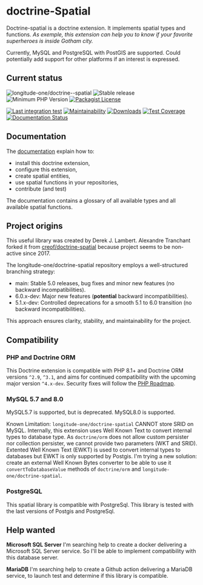 # doctrine-Spatial
Doctrine-spatial is a doctrine extension. It implements spatial types and functions. 
*As exemple, this extension can help you to know if your favorite superheroes is inside Gotham city.*

Currently, MySQL and PostgreSQL with PostGIS are supported. 
Could potentially add support for other platforms if an interest is expressed.

## Current status
![longitude-one/doctrine--spatial](https://img.shields.io/badge/longitude--one-doctrine--spatial-blue)
![Stable release](https://img.shields.io/github/v/release/longitude-one/doctrine-spatial)
![Minimum PHP Version](https://img.shields.io/packagist/php-v/longitude-one/wkt-parser.svg?maxAge=3600)
[![Packagist License](https://img.shields.io/packagist/l/longitude-one/doctrine-spatial)](https://github.com/longitude-one/doctrine-spatial/blob/main/LICENSE)

[![Last integration test](https://github.com/longitude-one/doctrine-spatial/actions/workflows/full.yaml/badge.svg)](https://github.com/longitude-one/doctrine-spatial/actions/workflows/full.yaml)
[![Maintainability](https://api.codeclimate.com/v1/badges/92b245a85ab4fbaca5d2/maintainability)](https://codeclimate.com/github/longitude-one/doctrine-spatial/maintainability)
[![Downloads](https://img.shields.io/packagist/dm/longitude-one/doctrine-spatial.svg)](https://packagist.org/packages/longitude-one/doctrine-spatial)
[![Test Coverage](https://api.codeclimate.com/v1/badges/92b245a85ab4fbaca5d2/test_coverage)](https://codeclimate.com/github/longitude-one/doctrine-spatial/test_coverage)
[![Documentation Status](https://readthedocs.org/projects/lo-doctrine-spatial/badge/?version=main)](https://lo-doctrine-spatial.readthedocs.io/en/main/?badge=main)

Documentation 
-------------

The [documentation](https://doctrine-spatial.readthedocs.io) explain how to:

* install this doctrine extension,
* configure this extension,
* create spatial entities,
* use spatial functions in your repositories,
* contribute (and test)

The documentation contains a glossary of all available types and all available spatial functions.

## Project origins
This useful library was created by Derek J. Lambert. 
Alexandre Tranchant forked it from [creof/doctrine-spatial](https://github.com/creof/doctrine2-spatial)
because project seems to be non-active since 2017.

The longitude-one/doctrine-spatial repository employs a well-structured branching strategy:

* main: Stable 5.0 releases, bug fixes and minor new features (no backward incompatibilities).
* 6.0.x-dev: Major new features (**potential** backward incompatibilities).
* 5.1.x-dev: Controlled deprecations for a smooth 5.1 to 6.0 transition (no backward incompatibilities).

This approach ensures clarity, stability, and maintainability for the project.

Compatibility
-------------
### PHP and Doctrine ORM
This Doctrine extension is compatible with PHP 8.1+ and Doctrine ORM versions `^2.9`, `^3.1`, and aims for continued compatibility with the upcoming major version `^4.x-dev`.
Security fixes will follow the [PHP Roadmap](https://www.php.net/supported-versions.php).

### MySQL 5.7 and 8.0
MySQL5.7 is supported, but is deprecated.
MySQL8.0 is supported.

Known Limitation: `longitude-one/doctrine-spatial` CANNOT store SRID on MySQL. Internally, this extension uses Well Known Text to convert internal types to database type. As `doctrine/orm` does not allow custom persister nor collection persister, we cannot provide two parameters (WKT and SRID). Extented Well Known Text (EWKT) is used to convert internal types to databases but EWKT is only supported by Postgis. I'm trying a new solution: create an external Well Known Bytes converter to be able to use it `convertToDatabaseValue` methods of `doctrine/orm` and `longitude-one/doctrine-spatial`.

### PostgreSQL
This spatial library is compatible with PostgreSql. 
This library is tested with the last versions of Postgis and PostgreSql.

## Help wanted

**Microsoft SQL Server**
I'm searching help to create a docker delivering a Microsoft SQL Server service. So I'll be able to implement
compatibility with this database server.

**MariaDB**
I'm searching help to create a Github action delivering a MariaDB service, to launch test and determine if
this library is compatible.
